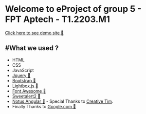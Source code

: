 # Welcome to eProject of group 5 - FPT Aptech - T1.2203.M1

[Click here to see demo site 🔗](/ "Click here to see demo site")

## #What we used ?
- HTML
- CSS
- JavaScript
- [Jquery 🔗](https://jquery.com/ "Jquery")
- [Bootstrap 🔗](https://getbootstrap.com/ "Bootstrap")
- [Lightbox.js 🔗](https://victordiego.com/lightbox/ "Lightbox")
- [Font Awesome 🔗](https://fontawesome.com/ "Font Awesome")
- [Sweetalert2 🔗](https://sweetalert2.github.io/ "Sweetalert2")
- [Notus Angular 🔗](https://www.creative-tim.com/product/notus-angular "Notus Angular") - Special Thanks to [Creative Tim](https://www.creative-tim.com/ "Creative Tim").
- Finally Thanks to [Google.com 🔗](https://www.google.com/ "Google")



